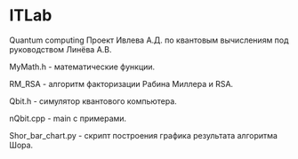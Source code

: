 # ITLab
Quantum computing
Проект Ивлева А.Д. по квантовым вычислениям под руководством Линёва А.В.

MyMath.h - математические функции.

RM_RSA - алгоритм факторизации Рабина Миллера и RSA.

Qbit.h - симулятор квантового компьютера.

nQbit.cpp - main с примерами.

Shor_bar_chart.py -  скрипт построения графика результата алгоритма Шора.
